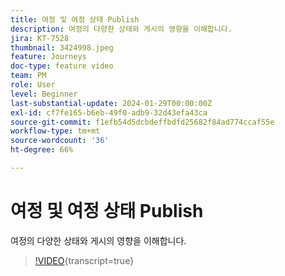 ```yaml
---
title: 여정 및 여정 상태 Publish
description: 여정의 다양한 상태와 게시의 영향을 이해합니다.
jira: KT-7528
thumbnail: 3424998.jpeg
feature: Journeys
doc-type: feature video
team: PM
role: User
level: Beginner
last-substantial-update: 2024-01-29T00:00:00Z
exl-id: cf7fe165-b6eb-49f0-adb9-32d43efa43ca
source-git-commit: f1efb54d5dcbdeffbdfd25682f84ad774ccaf55e
workflow-type: tm+mt
source-wordcount: '36'
ht-degree: 66%

---
```


# 여정 및 여정 상태 Publish

여정의 다양한 상태와 게시의 영향을 이해합니다.

>[!VIDEO](https://video.tv.adobe.com/v/3424998?quality=12&learn=on){transcript=true}
